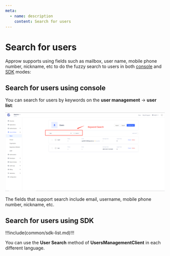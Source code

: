 ```yaml
---
meta:
  - name: description
    content: Search for users
---
```


# Search for users

<LastUpdated/>

Approw supports using fields such as mailbox, user name, mobile phone number, nickname, etc to do the fuzzy search to users in both [console](./search.md#search-for-users-using-console) and [SDK](./search.md#search-for-users-using-SDK) modes:

## Search for users using console

You can search for users by keywords on the **user management** -> **user list**:

![](./images/search-keyword.png)

The fields that support search include email, username, mobile phone number, nickname, etc.

## Search for users using SDK

!!!include(common/sdk-list.md)!!!

You can use the **User Search** method of **UsersManagementClient** in each different language.
